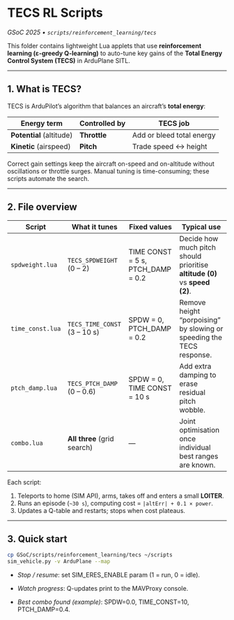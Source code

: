 # TECS RL Scripts  
_GSoC 2025 • `scripts/reinforcement_learning/tecs`_

This folder contains lightweight Lua applets that use **reinforcement learning (ε-greedy Q-learning)** to auto-tune key gains of the **Total Energy Control System (TECS)** in ArduPlane SITL.

---

## 1. What is TECS?  
TECS is ArduPilot’s algorithm that balances an aircraft’s **total energy**:

| Energy term | Controlled by | TECS job |
|-------------|---------------|----------|
| **Potential** (altitude) | **Throttle** | Add or bleed total energy |
| **Kinetic** (airspeed)   | **Pitch**    | Trade speed ↔ height |

Correct gain settings keep the aircraft on-speed and on-altitude without oscillations or throttle surges. Manual tuning is time-consuming; these scripts automate the search.

---

## 2. File overview

| Script | What it tunes | Fixed values | Typical use |
|--------|---------------|--------------|-------------|
| `spdweight.lua` | `TECS_SPDWEIGHT` (0 – 2) | TIME CONST = 5 s, PTCH_DAMP = 0.2 | Decide how much pitch should prioritise **altitude (0)** vs **speed (2)**. |
| `time_const.lua` | `TECS_TIME_CONST` (3 – 10 s) | SPDW = 0, PTCH_DAMP = 0.2 | Remove height “porpoising” by slowing or speeding the TECS response. |
| `ptch_damp.lua` | `TECS_PTCH_DAMP` (0 – 0.6) | SPDW = 0, TIME CONST = 10 s | Add extra damping to erase residual pitch wobble. |
| `combo.lua` | **All three** (grid search) | — | Joint optimisation once individual best ranges are known. |

Each script:

1. Teleports to home (SIM API), arms, takes off and enters a small **LOITER**.  
2. Runs an episode (`~30 s`), computing cost = `|altErr| + 0.1 × power`.  
3. Updates a Q-table and restarts; stops when cost plateaus.

---

## 3. Quick start

```bash
cp GSoC/scripts/reinforcement_learning/tecs ~/scripts
sim_vehicle.py -v ArduPlane --map
```

- *Stop / resume*: set SIM_ERES_ENABLE param (1 = run, 0 = idle).

- *Watch progress*: Q-updates print to the MAVProxy console.

- *Best combo found (example)*: SPDW=0.0, TIME_CONST=10, PTCH_DAMP=0.4.
